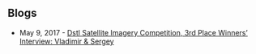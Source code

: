## Blogs
- May 9, 2017 - [Dstl Satellite Imagery Competition, 3rd Place Winners’ Interview: Vladimir & Sergey](https://medium.com/kaggle-blog/dstl-satellite-imagery-competition-3rd-place-winners-interview-vladimir-sergey-6f6ca776fdea)